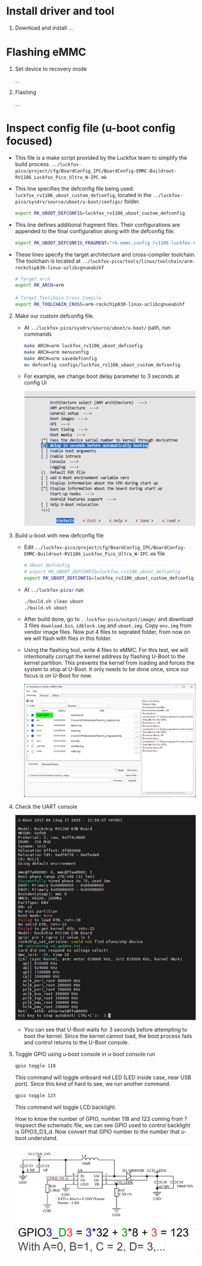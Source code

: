 # Install driver and tool
1. Download and install ...

# Flashing eMMC
1. Set device to recovery mode

    ...
2. Flashing

    ...

# Inspect config file (u-boot config focused)
- This file is a make script provided by the Luckfox team to simplify the build process. `../luckfox-pico/project/cfg/BoardConfig_IPC/BoardConfig-EMMC-Buildroot-RV1106_Luckfox_Pico_Ultra_W-IPC.mk`
    

- This line specifies the defconfig file being used: `luckfox_rv1106_uboot_custom_defconfig`, located in the `../luckfox-pico/sysdrv/source/uboot/u-boot/configs/` folder.
    ```bash
    export RK_UBOOT_DEFCONFIG=luckfox_rv1106_uboot_custom_defconfig
    ```

- This line defines additional fragment files. Their configurations are appended to the final configuration along with the defconfig file.
    ```bash
    export RK_UBOOT_DEFCONFIG_FRAGMENT="rk-emmc.config rv1106-luckfox-rgb-reset.config"
    ```

- These lines specify the target architecture and cross-compiler toolchain. The toolchain is located at `../luckfox-pico/tools/linux/toolchain/arm-rockchip830-linux-uclibcgnueabihf`
    ```bash
    # Target arch
    export RK_ARCH=arm

    # Target Toolchain Cross Compile
    export RK_TOOLCHAIN_CROSS=arm-rockchip830-linux-uclibcgnueabihf
    ```
2. Make our custom defconfig file.
    
    - At `../luckfox-pico/sysdrv/source/uboot/u-boot/` path, run commands
        ```bash
        make ARCH=arm luckfox_rv1106_uboot_defconfig                    (config file in /configs folder)
        make ARCH=arm menuconfig                                        (show config UI, remember to save before exit)
        make ARCH=arm savedefconfig                                     (generate defconfig file)
        mv defconfig configs/luckfox_rv1106_uboot_custom_defconfig      (move new created file back to /configs folder)
        ```

    - For example, we change boot delay parameter to 3 seconds at config UI
        <p>
        <img src="./images/menuconfig.png"/>
        </p>

3. Build u-boot with new defconfig file
    
    - Edit `../luckfox-pico/project/cfg/BoardConfig_IPC/BoardConfig-EMMC-Buildroot-RV1106_Luckfox_Pico_Ultra_W-IPC.mk` file
        ```bash
        # Uboot defconfig
        # export RK_UBOOT_DEFCONFIG=luckfox_rv1106_uboot_defconfig
        export RK_UBOOT_DEFCONFIG=luckfox_rv1106_uboot_custom_defconfig
        ```
    - At `../luckfox-pico/` run
        ```bash
        ./build.sh clean uboot
        ./build.sh uboot
        ```

    - After build done, go to `..luckfox-pico/output/image/` and download 3 files `download.bin`, `idblock.img` and `uboot.img`. Copy `env.img` from vendor image files. Now put 4 files to seprated folder, from now on we will flash with files in this folder.
    
    - Using the flashing tool, write 4 files to eMMC. For this test, we will intentionally corrupt the kernel address by flashing U-Boot to the kernel partition. This prevents the kernel from loading and forces the system to stop at U-Boot. It only needs to be done once, since our focus is on U-Boot for now.

        <p>
        <img src="./images/flashing.png"/>
        </p>

4. Check the UART console
        <p>
        <img src="./images/terminal.png"/>
        </p>

    - You can see that U-Boot waits for 3 seconds before attempting to boot the kernel. Since the kernel cannot load, the boot process fails and control returns to the U-Boot console.

5. Toggle GPIO using u-boot console
    in u-boot console run
    ```bash
    gpio toggle 118
    ```
    This command will toggle onboard red LED (LED inside case, near USB port). Since this kind of hard to see, we run another command.
    ```bash
    gpio toggle 123
    ```
    This command will toggle LCD backlight.

    How to know the number of GPIO, number 118 and 123 coming from ? Inspsect the schematic file, we can see GPIO used to control backlight is GPIO3_D3_d. Now convert that GPIO number to the number that u-boot understand.
        <p>
        <img src="./images/GPIO_backlight.png"/>
        <img src="./images/GPIO_calculate.png"/>
        </p>
